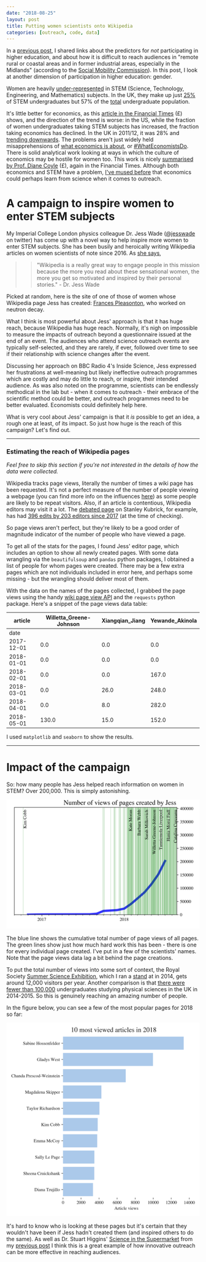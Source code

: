 ```yaml
---
date: "2018-08-25"
layout: post
title: Putting women scientists onto Wikipedia
categories: [outreach, code, data]
---
```


In a [previous post](http://aeturrell.github.io/home//2018/08/18/left-out-of-HE/), I shared links about the predictors for *not* participating in higher education, and about how it is difficult to reach audiences in "remote rural or coastal areas and in former industrial areas, especially in the Midlands" (according to the [Social Mobility Commission](https://www.gov.uk/government/publications/state-of-the-nation-2017)). In this post, I look at another dimension of participation in higher education: gender.

Women are heavily [under-represented](http://www.esa.doc.gov/reports/women-stem-2017-update) in STEM (Science, Technology, Engineering, and Mathematics) subjects. In the UK, they make up just [25%](https://www.stemwomen.co.uk/blog/2018/03/useful-statistics-women-in-stem) of STEM undergraduates but 57% of the [total](https://www.hesa.ac.uk/news/11-01-2018/sfr247-higher-education-student-statistics/subjects) undergraduate population. 

It's little better for economics, as this [article in the Financial Times](https://www.ft.com/content/0e5d27ba-2b61-11e8-9b4b-bc4b9f08f381) (£) shows, and the direction of the trend is worse: in the US, while the fraction of women undergraduates taking STEM subjects has increased, the fraction taking economics has declined. In the UK in 2011/12, it was 28% and [trending downwards](http://www.res.org.uk/view/art2Oct14Features.html). The problems aren't just widely held misapprehensions of [what economics is about](https://www.aeaweb.org/resources/students/what-is-economics), or [#WhatEconomistsDo](https://twitter.com/hashtag/WhatEconomistsDo?src=hash). There is solid analytical work looking at ways in which the culture of economics may be hostile for women too. This work is nicely [summarised by Prof. Diane Coyle](https://www.ft.com/content/6b3cc8be-881e-11e7-afd2-74b8ecd34d3b) (£), again in the Financial Times. Although both economics and STEM have a problem, [I've mused before](http://aeturrell.github.io/home//2017/03/16/trust-me-im-a-doctor/) that economics could perhaps learn from science when it comes to outreach.

# A campaign to inspire women to enter STEM subjects

My Imperial College London physics colleague Dr. Jess Wade ([@jesswade](https://twitter.com/jesswade) on twitter) has come up with a novel way to help inspire more women to enter STEM subjects. She has been busily and heroically writing Wikipedia articles on women scientists of note since 2016. As [she says](https://www.theguardian.com/education/2018/jul/24/academic-writes-270-wikipedia-pages-year-female-scientists-noticed),
>>"Wikipedia is a really great way to engage people in this mission because the more you read about these sensational women, the more you get so motivated and inspired by their personal stories."                  - Dr. Jess Wade


Picked at random, here is the site of one of those of women whose Wikipedia page Jess has created: [Frances Pleasonton](https://en.wikipedia.org/wiki/Frances_Pleasonton), who worked on neutron decay.

What I think is most powerful about Jess' approach is that it has huge reach, because Wikipedia has huge reach. Normally, it's nigh on impossible to measure the impacts of outreach beyond a questionnaire issued at the end of an event. The audiences who attend science outreach events are typically self-selected, and they are rarely, if ever, followed over time to see if their relationship with science changes after the event.

Discussing her approach on BBC Radio 4's Inside Science, Jess expressed her frustrations at well-meaning but likely ineffective outreach programmes which are costly and may do little to reach, or inspire, their intended audience. As was also noted on the programme, scientists can be endlessly methodical in the lab but - when it comes to outreach - their embrace of the scientific method could be better, and outreach programmes need to be better evaluated. Economists could definitely help here.


What is very cool about Jess' campaign is that it *is* possible to get an idea, a rough one at least, of its impact. So just how huge is the reach of this campaign? Let's find out.

---

### Estimating the reach of Wikipedia pages

*Feel free to skip this section if you're not interested in the details of how the data were collected.*

Wikipedia tracks page views, literally the number of times a wiki page has been requested. It's not a perfect measure of the number of people viewing a webpage (you can find more info on the influences [here](https://en.wikipedia.org/wiki/Wikipedia:Pageview_statistics)) as some people are likely to be repeat visitors. Also, if an article is contentious, Wikipedia editors may visit it a lot. The [debated page](https://www.haaretz.com/world-news/.premium-the-15-most-controversial-wikipedia-pages-of-2017-1.5730022) on Stanley Kubrick, for example, has had [396 edits by 203 editors since 2017](https://tools.wmflabs.org/pageviews/?project=en.wikipedia.org&platform=all-access&agent=user&start=2017-01&end=2018-07&pages=Stanley_Kubrick) (at the time of checking). 

So page views aren't perfect, but they're likely to be a good order of magnitude indicator of the number of people who have viewed a page. 

To get all of the stats for the pages, I found Jess' editor page, which includes an option to show all newly created pages. With some data wrangling via the  ``beautifulsoup`` and ``pandas`` python packages, I obtained a list of people for whom pages were created. There may be a few extra pages which are not individuals included in error here, and perhaps some missing - but the wrangling should deliver most of them. 

 With the data on the names of the pages collected, I grabbed the page views using the handy [wiki page view API](https://wikitech.wikimedia.org/wiki/Analytics/AQS/Pageviews) and the ```requests``` python package. Here's a snippet of the page views data table:

| article    | Willetta_Greene-Johnson | Xiangqian_Jiang | Yewande_Akinola |
|------------------|-------------------------|-----------------|-----------------|
| date       |                         |                 |                 |
| 2017-12-01 | 0.0                     | 0.0             | 0.0             |
| 2018-01-01 | 0.0                     | 0.0             | 0.0             |
| 2018-02-01 | 0.0                     | 0.0             | 167.0           |
| 2018-03-01 | 0.0                     | 26.0            | 248.0           |
| 2018-04-01 | 0.0                     | 8.0             | 282.0           |
| 2018-05-01 | 130.0                   | 15.0            | 152.0           |

I used ```matplotlib``` and ```seaborn``` to show the results.

---

# Impact of the campaign

So: how many people has Jess helped reach information on women in STEM? Over 200,000. This is simply astonishing. 

![Number of page views as a function of time](PageViewsJess.png)

The blue line shows the cumulative total number of page views of all pages. The green lines show just how much hard work this has been - there is one for every individual page created. I've put in a few of the scientists' names. Note that the page views data lag a bit behind the page creations. 

To put the total number of views into some sort of context, the Royal Society [Summer Science Exhibition](https://royalsociety.org/science-events-and-lectures/2018/summer-science-exhibition/), which I ran a [stand](http://sse.royalsociety.org/2014/heart-of-the-sun/) at in 2014, gets around 12,000 visitors per year. Another comparison is that [there were fewer than 100,000](https://www.universitiesuk.ac.uk/facts-and-stats/data-and-analysis/Documents/facts-and-figures-2016.pdf) undergraduates studying physical sciences in the UK in 2014-2015. So this is genuinely reaching an amazing number of people.

In the figure below, you can see a few of the most popular pages for 2018 so far:


![Most visited articles 2018](MostPopArtsWikiv2.png)

It's hard to know who is looking at these pages but it's certain that they wouldn't have been if Jess hadn't created them (and inspired others to do the same). As well as Dr. Stuart Higgins' [Science in the Supermarket](http://www.superscience.org.uk/) from my [previous post](http://aeturrell.github.io/home//2018/08/18/left-out-of-HE/) I think this is a great example of how innovative outreach can be more effective in reaching audiences.